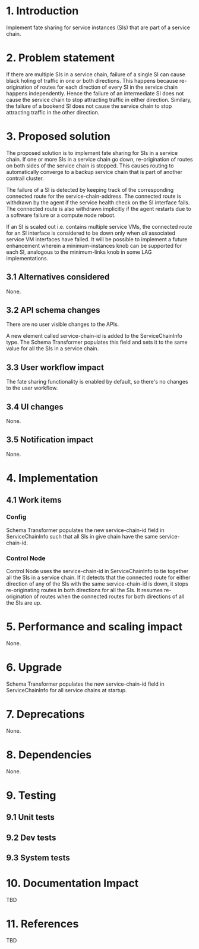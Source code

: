 
# 1. Introduction

Implement fate sharing for service instances (SIs) that are part of a service chain.

# 2. Problem statement

If there are multiple SIs in a service chain, failure of a single SI can cause
black holing of traffic in one or both directions. This happens because
re-origination of routes for each direction of every SI in the service chain
happens independently. Hence the failure of an intermediate SI does not cause
the service chain to stop attracting traffic in either direction. Similary, the
failure of a bookend SI does not cause the service chain to stop attracting
traffic in the other direction.

# 3. Proposed solution

The proposed solution is to implement fate sharing for SIs in a service chain.
If one or more SIs in a service chain go down, re-origination of routes on both
sides of the service chain is stopped. This causes routing to automatically
converge to a backup service chain that is part of another contrail cluster.

The failure of a SI is detected by keeping track of the corresponding connected
route for the service-chain-address. The connected route is withdrawn by the
agent if the service health check on the SI interface fails. The connected route
is also withdrawn implicitly if the agent restarts due to a software failure or
a compute node reboot.

If an SI is scaled out i.e. contains multiple service VMs, the connected route
for an SI interface is considered to be down only when *all* associated service
VM interfaces have failed. It will be possible to implement a future enhancement
wherein a minimum-instances knob can be supported for each SI, analogous to the
minimum-links knob in some LAG implementations.

## 3.1 Alternatives considered

None.

## 3.2 API schema changes

There are no user visible changes to the APIs.

A new element called service-chain-id is added to the ServiceChainInfo type.
The Schema Transformer populates this field and sets it to the same value for
all the SIs in a service chain.

## 3.3 User workflow impact

The fate sharing functionality is enabled by default, so there's no changes to
the user workflow.

## 3.4 UI changes

None.

## 3.5 Notification impact

None.

# 4. Implementation
## 4.1 Work items

### Config

Schema Transformer populates the new service-chain-id field in ServiceChainInfo
such that all SIs in give chain have the same service-chain-id.

### Control Node

Control Node uses the service-chain-id in ServiceChainInfo to tie together
all the SIs in a service chain. If it detects that the connected route for
either direction of any of the SIs with the same service-chain-id is down, it
stops re-originating routes in both directions for all the SIs. It resumes
re-origination of routes when the connected routes for both directions of all
the SIs are up.

# 5. Performance and scaling impact

None.

# 6. Upgrade

Schema Transformer populates the new service-chain-id field in ServiceChainInfo
for all service chains at startup.

# 7. Deprecations

None.

# 8. Dependencies

None.

# 9. Testing
## 9.1 Unit tests
## 9.2 Dev tests
## 9.3 System tests

# 10. Documentation Impact

TBD

# 11. References

TBD